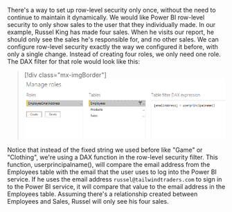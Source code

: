 There's a way to set up row-level security only once, without the need to continue to maintain it dynamically. We would like Power BI row-level security to only show sales to the user that they individually made. In our example, Russel King has made four sales. When he visits our report, he should only see the sales he's responsible for, and no other sales. We can configure row-level security exactly the way we configured it before, with only a single change. Instead of creating four roles, we only need one role. The DAX filter for that role would look like this:

> [!div class="mx-imgBorder"]
> [![Dynamic role-level security](../media/03-dynamic-ss.png)](../media/03-dynamic-ss.png#lightbox)

Notice that instead of the fixed string we used before like "Game" or "Clothing", we're using a DAX function in the row-level security filter. This function, userprincipalname(), will compare the email address from the Employees table with the email that the user uses to log into the Power BI service. If he uses the email address `russel@tailwindtraders.com` to sign in to the Power BI service, it will compare that value to the email address in the Employees table. Assuming there's a relationship created between Employees and Sales, Russel will only see his four sales.

